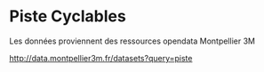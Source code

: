 # Piste Cyclables

Les données proviennent des ressources opendata Montpellier 3M

http://data.montpellier3m.fr/datasets?query=piste